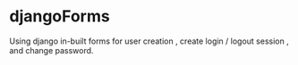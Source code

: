 # djangoForms
Using django in-built forms for user creation , create login / logout session , and change password.
